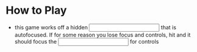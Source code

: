 # How to Play

- this game works off a hidden <input/> that is autofocused. If for some reason you lose focus and controls, hit <tab> and it should focus the <input/> for controls
